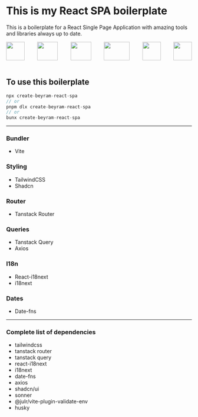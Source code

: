 # This is my React SPA boilerplate

This is a boilerplate for a React Single Page Application with amazing tools and libraries always up to date.

<div style="display:flex; justify-content:space-between; align-items:center">
<img src="https://upload.wikimedia.org/wikipedia/commons/thumb/f/f1/Vitejs-logo.svg/1039px-Vitejs-logo.svg.png" width=50 height=50/>
<img src="https://upload.wikimedia.org/wikipedia/commons/thumb/3/30/React_Logo_SVG.svg/1200px-React_Logo_SVG.svg.png" width=56 height=50/>
<img src="https://avatars.githubusercontent.com/u/139895814?v=4" width=56 height=50/>
<img src="https://upload.wikimedia.org/wikipedia/commons/thumb/d/d5/Tailwind_CSS_Logo.svg/2560px-Tailwind_CSS_Logo.svg.png" width=70 height=50/>
<img src="https://tanstack.com/assets/splash-dark-8nwlc0Nt.png" width=50 height=50/>
<img src="https://avatars.githubusercontent.com/u/8546082?s=280&v=4" width=50 height=50/>
</div>

<br/>

## To use this boilerplate

```js
npx create-beyram-react-spa
// or
pnpm dlx create-beyram-react-spa
// or
bunx create-beyram-react-spa
```

---

### Bundler

- Vite

### Styling

- TailwindCSS
- Shadcn

### Router

- Tanstack Router

### Queries

- Tanstack Query
- Axios

### I18n

- React-i18next
- i18next

### Dates

- Date-fns

---

### Complete list of dependencies

- tailwindcss
- tanstack router
- tanstack query
- react-i18next
- i18next
- date-fns
- axios
- shadcn/ui
- sonner
- @julr/vite-plugin-validate-env
- husky
